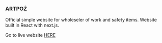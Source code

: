 ### ARTPOŻ

Official simple website for wholeseler of work and safety items.
Website built in React with next.js.

Go to live website [HERE](http://www.artpoz-bhp.pl/)
